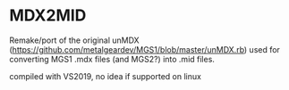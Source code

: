 # MDX2MID
Remake/port of the original unMDX (https://github.com/metalgeardev/MGS1/blob/master/unMDX.rb) used for converting MGS1 .mdx files (and MGS2?) into .mid files.

compiled with VS2019, no idea if supported on linux